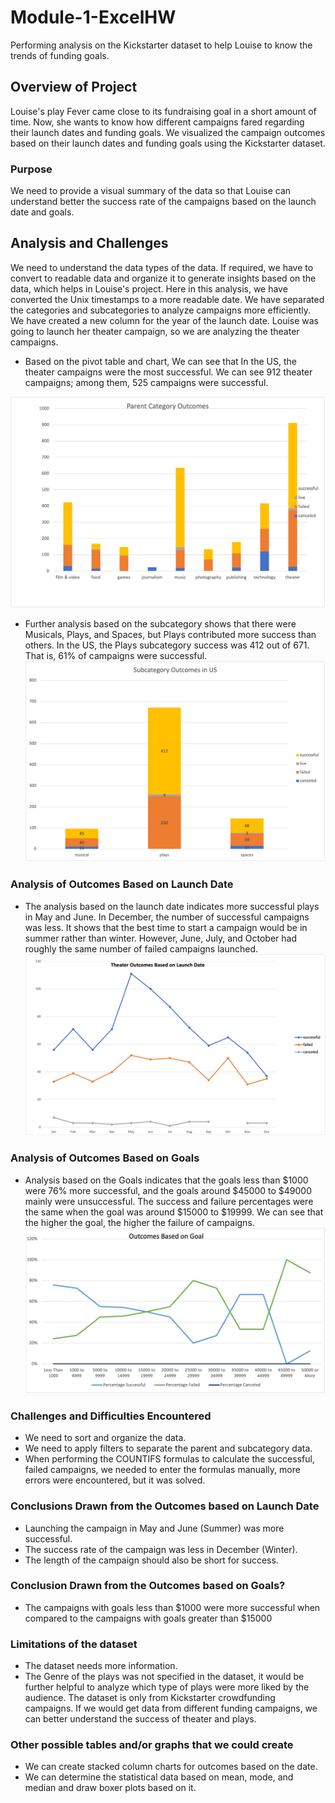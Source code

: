 # Module-1-ExcelHW
Performing analysis on the Kickstarter dataset to help Louise to know the trends of funding goals.



## Overview of Project
 Louise's play Fever came close to its fundraising goal in a short amount of time. Now, she wants to know how different campaigns fared regarding their launch dates and funding goals. We visualized the campaign outcomes based on their launch dates and funding goals using the Kickstarter dataset. 
### Purpose
 We need to provide a visual summary of the data so that Louise can understand better the success rate of the campaigns based on the launch date and goals.


## Analysis and Challenges
 We need to understand the data types of the data. If required, we have to convert to readable data and organize it to generate insights based on the data, which helps in Louise's project. Here in this analysis, we have converted  the Unix timestamps to a more readable date.
 We have separated the categories and subcategories to analyze campaigns more efficiently. We have created a new column for the year of the launch date. Louise was going to launch her theater campaign, so we are analyzing the theater campaigns.
- Based on the pivot table and chart, We can see that  In the US, the theater campaigns were the most successful. We can see 912 theater campaigns; among them, 525 campaigns were successful.

![image](https://github.com/fathi129/Module-1-ExcelHW/blob/master/Kickstarter%20Analysis/Category.png)






- Further analysis based on the subcategory shows that there were Musicals, Plays, and Spaces, but Plays contributed more success than others. In the US, the Plays subcategory success was 412 out of 671. That is, 61% of campaigns were successful.
![image](https://github.com/fathi129/Module-1-ExcelHW/blob/master/Kickstarter%20Analysis/SubCategory.png)



### Analysis of Outcomes Based on Launch Date
- The analysis based on the launch date indicates more successful plays in May and June. In December, the number of successful campaigns was less. It shows that the best time to start a campaign would be in summer rather than winter. However, June, July, and October had roughly the same number of failed campaigns launched.  
![image](https://github.com/fathi129/Module-1-ExcelHW/blob/master/Resources/Theater_Outcomes_vs_Launch.png)



### Analysis of Outcomes Based on Goals
- Analysis based on the Goals indicates that the goals less than $1000 were 76% more successful, and the goals around $45000 to $49000 mainly were unsuccessful. The success and failure percentages were the same when the goal was around $15000 to $19999. 
We can see that the higher the goal, the higher the failure of campaigns.
![image](https://github.com/fathi129/Module-1-ExcelHW/blob/master/Resources/Outcomes_vs_Goals.png)

### Challenges and Difficulties Encountered
- We need to sort and organize the data.
- We need to apply filters to separate the parent and subcategory data.
- When performing the COUNTIFS formulas to calculate the successful, failed campaigns, we needed to enter the formulas manually, more errors were encountered, but it was solved.

### Conclusions Drawn from the Outcomes based on Launch Date
   - Launching the campaign in May and June (Summer) was more successful.
   - The success rate of the campaign was less in December (Winter).
   - The length of the campaign should also be short for success.

### Conclusion Drawn from the Outcomes based on Goals?
   - The campaigns with goals less than $1000 were more successful when compared to the campaigns with goals greater than $15000


### Limitations of the dataset
  - The dataset needs more information.
  - The Genre of the plays was not specified in the dataset, it would be further helpful to analyze which type of plays were more liked by the audience.
The dataset is only from Kickstarter crowdfunding campaigns. If we would get data from different funding campaigns, we can better understand the success of theater and plays.



### Other possible tables and/or graphs that we could create
  - We can create stacked column charts for outcomes based on the date.
  - We can determine the statistical data based on mean, mode, and median and draw boxer plots based on it.
